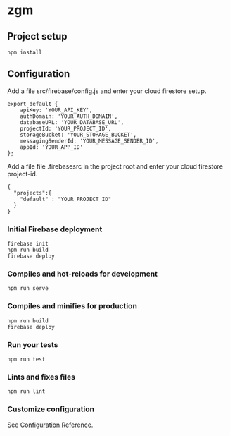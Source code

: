 # zgm

## Project setup
```
npm install
```

## Configuration

Add a file src/firebase/config.js and enter your cloud firestore setup.

```
export default {
    apiKey: 'YOUR_API_KEY',
    authDomain: 'YOUR_AUTH_DOMAIN',
    databaseURL: 'YOUR_DATABASE_URL',
    projectId: 'YOUR_PROJECT_ID',
    storageBucket: 'YOUR_STORAGE_BUCKET',
    messagingSenderId: 'YOUR_MESSAGE_SENDER_ID',
    appId: 'YOUR_APP_ID'
};
```

Add a file file .firebasesrc in the project root and enter your cloud firestore project-id.

```
{
  "projects":{
    "default" : "YOUR_PROJECT_ID"
  }
}
```

### Initial Firebase deployment
```
firebase init
npm run build
firebase deploy
```

### Compiles and hot-reloads for development
```
npm run serve
```

### Compiles and minifies for production
```
npm run build
firebase deploy
```

### Run your tests
```
npm run test
```

### Lints and fixes files
```
npm run lint
```

### Customize configuration
See [Configuration Reference](https://cli.vuejs.org/config/).

